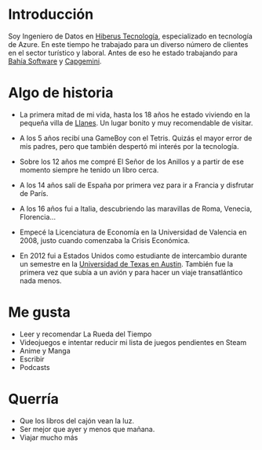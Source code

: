
# Introducción

Soy Ingeniero de Datos en [Hiberus Tecnología](https://www.hiberus.com), especializado en tecnología de Azure. En este tiempo he trabajado para un diverso número de clientes en el sector turístico y laboral. Antes de eso he estado trabajando para [Bahía Software](https://bahiasoftware.es) y [Capgemini](https://www.capgemini.com/).

# Algo de historia

- La primera mitad de mi vida, hasta los 18 años he estado viviendo en la pequeña villa de [Llanes](https://es.wikipedia.org/wiki/Llanes). Un lugar bonito y muy recomendable de visitar.

- A los 5 años recibí una GameBoy con el Tetris. Quizás el mayor error de mis padres, pero que también despertó mi interés por la tecnología.

- Sobre los 12 años me compré El Señor de los Anillos y a partir de ese momento siempre he tenido un libro cerca.

- A los 14 años salí de España por primera vez para ir a Francia y disfrutar de París.

- A los 16 años fui a Italia, descubriendo las maravillas de Roma, Venecia, Florencia...

- Empecé la Licenciatura de Economía en la Universidad de Valencia en 2008, justo cuando comenzaba la Crisis Económica.

- En 2012 fui a Estados Unidos como estudiante de intercambio durante un semestre en la [Universidad de Texas en Austin](https://www.utexas.edu/). También fue la primera vez que subía a un avión y para hacer un viaje transatlántico nada menos.

# Me gusta

- Leer y recomendar La Rueda del Tiempo
- Videojuegos e intentar reducir mi lista de juegos pendientes en Steam
- Anime y Manga
- Escribir
- Podcasts

# Querría

- Que los libros del cajón vean la luz.
- Ser mejor que ayer y menos que mañana.
- Viajar mucho más


